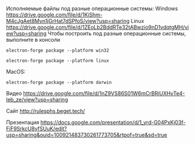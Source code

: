 Исполняемые файлы под разные операционные системы:
Windows
https://drive.google.com/file/d/1KiShm-M4cJgAet8Mvn1jGrHat7dSPfoS/view?usp=sharing
Linux
https://drive.google.com/file/d/1ZEoLb2BddRTe32tABwzio9nD1vdqtgMH/view?usp=sharing
Чтобы построить под разные операционные системы, выполните в консоли
```shell
electron-forge package --platform win32
```
```shell
electron-forge package --platform linux
```
MacOS:
```shell
electron-forge package --platform darwin
```
Видео
https://drive.google.com/file/d/1nZ9VS86S01W6mCrBRiUXHvTe4-leb_ze/view?usp=sharing

Сайт
http://rulesphs.beget.tech/

Презентация
https://docs.google.com/presentation/d/1_yrd-G04PxKj03f-FiF9SrkcU8vfSUuK/edit?usp=sharing&ouid=100921483730261773705&rtpof=true&sd=true
